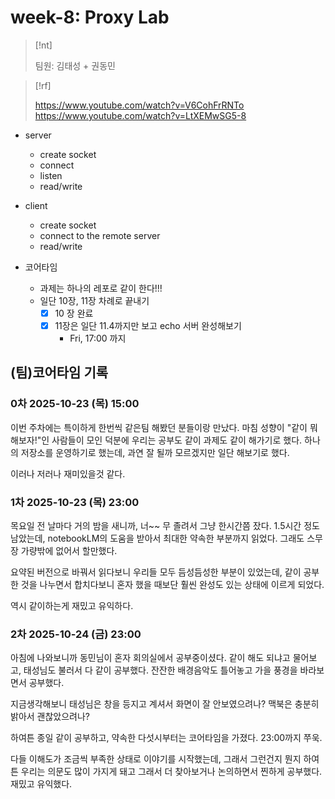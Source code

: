 # week-8: Proxy Lab



> [!nt]
>
> 팀원: 김태성 + 권동민



> [!rf]
> 
> https://www.youtube.com/watch?v=V6CohFrRNTo
> https://www.youtube.com/watch?v=LtXEMwSG5-8


- server
  - create socket
  - connect
  - listen
  - read/write

- client
  - create socket
  - connect to the remote server
  - read/write



- 코어타임

  - 과제는 하나의 레포로 같이 한다!!!
  - 일단 10장, 11장 차례로 끝내기
    - [x] 10 장 완료
    - [x] 11장은 일단 11.4까지만 보고 echo 서버 완성해보기
      - Fri, 17:00 까지




## (팀)코어타임 기록


### 0차 2025-10-23 (목) 15:00

이번 주차에는 특이하게 한번씩 같은팀 해봤던 분들이랑 만났다. 마침 성향이 "같이 뭐 해보자!"인
사람들이 모인 덕분에 우리는 공부도 같이 과제도 같이 해가기로 했다. 하나의 저장소를 운영하기로
했는데, 과연 잘 될까 모르겠지만 일단 해보기로 했다.

이러나 저러나 재미있을것 같다.


### 1차 2025-10-23 (목) 23:00

목요일 전 날마다 거의 밤을 새니까, 너~~ 무 졸려서 그냥 한시간쯤 잤다. 1.5시간 정도 남았는데,
notebookLM의 도움을 받아서 최대한 약속한 부분까지 읽었다. 그래도 스무장 가량밖에 없어서 할만했다.

요약된 버전으로 바꿔서 읽다보니 우리들 모두 듬성듬성한 부분이 있었는데, 같이 공부한 것을 나누면서
합치다보니 혼자 했을 때보단 훨씬 완성도 있는 상태에 이르게 되었다.

역시 같이하는게 재밌고 유익하다.

### 2차 2025-10-24 (금) 23:00

아침에 나와보니까 동민님이 혼자 회의실에서 공부중이셨다. 같이 해도 되냐고 물어보고, 태성님도
불러서 다 같이 공부했다. 잔잔한 배경음악도 틀어놓고 가을 풍경을 바라보면서 공부했다.

지금생각해보니 태성님은 창을 등지고 계셔서 화면이 잘 안보였으려나? 맥북은 충분히 밝아서
괜찮았으려나?

하여튼 종일 같이 공부하고, 약속한 다섯시부터는 코어타임을 가졌다. 23:00까지 쭈욱.


다들 이해도가 조금씩 부족한 상태로 이야기를 시작했는데, 그래서 그런건지 뭔지 하여튼 우리는 의문도
많이 가지게 돼고 그래서 더 찾아보거나 논의하면서 찐하게 공부했다. 재밌고 유익했다.
